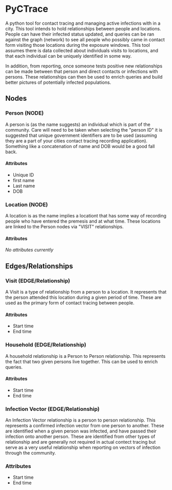 # PyCTrace

A python tool for contact tracing and managing active infections with in a city. This tool intends to hold relationships between people and locations. People can have their infected status updated, and queries can be ran against the graph (network) to see all people who possibly came in contact form visiting those locations during the exposure windows. This tool assumes there is data collected about individuals visits to locations, and that each individual can be uniquely identified in some way.

In addition, from reporting, once someone tests positive new relationships can be made between that person and direct contacts or infections with persons. These relationships can then be used to enrich queries and build better pictures of potentially infected populations.

## Nodes

### Person (NODE)

A person is (as the name suggests) an individual which is part of the community. Care will need to be taken when selecting the "person ID" it is suggested that unique government identifiers are to be used (assuming they are a part of your cities contact tracing recording application). Something like a concatenation of name and DOB would be a good fall back.

#### Attributes

- Unique ID
- first name
- Last name
- DOB

### Location (NODE)

A location is as the name implies a locationt that has some way of recording people who have entered the premesis and at what time. These locations are linked to the Person nodes via "VISIT" relationships.

#### Attributes

_No attributes currently_

## Edges/Relationships

### Visit (EDGE/Relationship)

A Visit is a type of relationship from a person to a location. It represents that the person attended this location during a given period of time. These are used as the primary form of contact tracing between people.

#### Attributes

- Start time
- End time

### Household (EDGE/Relationship)

A household relationship is a Person to Person relationship. This represents the fact that two given persons live together. This can be used to enrich queries.

#### Attributes

- Start time
- End time

### Infection Vector (EDGE/Relationship)

An Infection Vector relationship is a person to person relationship. This represents a confirmed infection vector from one person to another. These are identified when a given person was infected, and have passed their infection onto another person. These are identified from other types of relationship and are generally not required in actual contect tracing but serve as a very useful relationship when reporting on vectors of infection through the community.

### Attributes

- Start time
- End time
